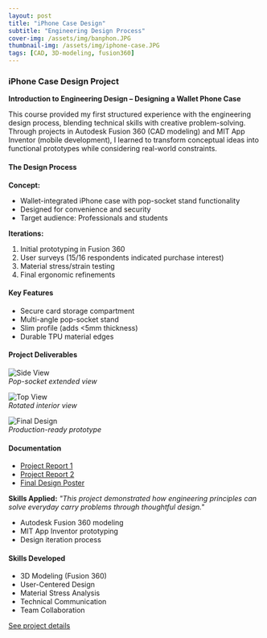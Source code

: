 ```yaml
---
layout: post
title: "iPhone Case Design"
subtitle: "Engineering Design Process"
cover-img: /assets/img/banphon.JPG
thumbnail-img: /assets/img/iphone-case.JPG
tags: [CAD, 3D-modeling, fusion360]
---
```

### iPhone Case Design Project  
**Introduction to Engineering Design – Designing a Wallet Phone Case**  

This course provided my first structured experience with the engineering design process, blending technical skills with creative problem-solving. Through projects in Autodesk Fusion 360 (CAD modeling) and MIT App Inventor (mobile development), I learned to transform conceptual ideas into functional prototypes while considering real-world constraints.

#### The Design Process
**Concept:**  
- Wallet-integrated iPhone case with pop-socket stand functionality  
- Designed for convenience and security  
- Target audience: Professionals and students  

**Iterations:**  
1. Initial prototyping in Fusion 360  
2. User surveys (15/16 respondents indicated purchase interest)  
3. Material stress/strain testing  
4. Final ergonomic refinements  

#### Key Features  
- Secure card storage compartment  
- Multi-angle pop-socket stand  
- Slim profile (adds <5mm thickness)  
- Durable TPU material edges  

#### Project Deliverables  
![Side View](/assets/img/case-side.jpg)  
*Pop-socket extended view*

![Top View](/assets/img/case-top.jpg)  
*Rotated interior view*

![Final Design](finalp.png)  
*Production-ready prototype*

#### Documentation  
- [Project Report 1](https://michiganstate-my.sharepoint.com/:w:/r/personal/persone3_msu_edu/_layouts/15/Doc.aspx?sourcedoc=%7B97260E18-A75E-46D9-BC9A-1BFD1C6A9184%7D&file=EGR%20Phone%20App%20Checkpoint%201%20-%20Copy.docx&action=default&mobileredirect=true)  
- [Project Report 2](https://michiganstate-my.sharepoint.com/:w:/r/personal/persone3_msu_edu/_layouts/15/Doc.aspx?sourcedoc=%7BD4467757-D71F-4359-994E-8483F199E951%7D&file=Project%202%20Checkpoint%20Report%20-%20Team%2004%20-%20Sec%20010%20-%20Copy.docx&action=default&mobileredirect=true)  
- [Final Design Poster](https://michiganstate-my.sharepoint.com/:p:/r/personal/persone3_msu_edu/_layouts/15/Doc.aspx?sourcedoc=%7B5F0C003E-7836-4008-ACAB-E78DCAA51591%7D&file=Poster-Template%202%20-.pptx&action=edit&mobileredirect=true)  

**Skills Applied:** 
*"This project demonstrated how engineering principles can solve everyday carry problems through thoughtful design."* 
- Autodesk Fusion 360 modeling  
- MIT App Inventor prototyping  
- Design iteration process  

#### Skills Developed  
- 3D Modeling (Fusion 360)  
- User-Centered Design  
- Material Stress Analysis  
- Technical Communication  
- Team Collaboration  

[See project details](https://persone3.msu.domains/portfolio/project-2/)
